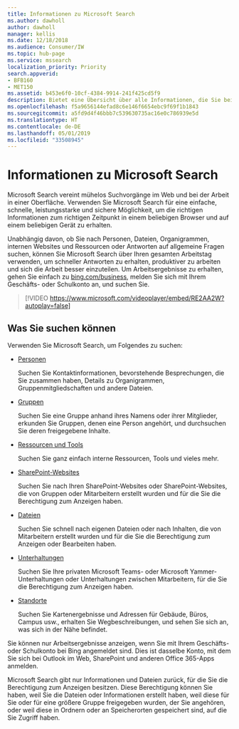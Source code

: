 ```yaml
---
title: Informationen zu Microsoft Search
ms.author: dawholl
author: dawholl
manager: kellis
ms.date: 12/18/2018
ms.audience: Consumer/IW
ms.topic: hub-page
ms.service: mssearch
localization_priority: Priority
search.appverid:
- BFB160
- MET150
ms.assetid: b453e6f0-10cf-4384-9914-241f425cd5f9
description: Bietet eine Übersicht über alle Informationen, die Sie bei Verwendung von Microsoft Search finden können.
ms.openlocfilehash: f5a9656144efad8c6e146f6654ebc9f69f1b1843
ms.sourcegitcommit: a5fd9d4f46bbb7c539630735ac16e0c786939e5d
ms.translationtype: HT
ms.contentlocale: de-DE
ms.lasthandoff: 05/01/2019
ms.locfileid: "33508945"
---
```

# <a name="about-microsoft-search"></a>Informationen zu Microsoft Search

Microsoft Search vereint mühelos Suchvorgänge im Web und bei der Arbeit in einer Oberfläche. Verwenden Sie Microsoft Search für eine einfache, schnelle, leistungsstarke und sichere Möglichkeit, um die richtigen Informationen zum richtigen Zeitpunkt in einem beliebigen Browser und auf einem beliebigen Gerät zu erhalten.
  
Unabhängig davon, ob Sie nach Personen, Dateien, Organigrammen, internen Websites und Ressourcen oder Antworten auf allgemeine Fragen suchen, können Sie Microsoft Search über Ihren gesamten Arbeitstag verwenden, um schneller Antworten zu erhalten, produktiver zu arbeiten und sich die Arbeit besser einzuteilen. Um Arbeitsergebnisse zu erhalten, gehen Sie einfach zu [bing.com/business](https://www.bing.com/business), melden Sie sich mit Ihrem Geschäfts- oder Schulkonto an, und suchen Sie. 
  
> [!VIDEO https://www.microsoft.com/videoplayer/embed/RE2AA2W?autoplay=false]

## <a name="what-you-can-find"></a>Was Sie suchen können
  
Verwenden Sie Microsoft Search, um Folgendes zu suchen:
  
- [Personen](find-people-and-groups.md)
    
    Suchen Sie Kontaktinformationen, bevorstehende Besprechungen, die Sie zusammen haben, Details zu Organigrammen, Gruppenmitgliedschaften und andere Dateien.
    
- [Gruppen](find-people-and-groups.md)
    
    Suchen Sie eine Gruppe anhand ihres Namens oder ihrer Mitglieder, erkunden Sie Gruppen, denen eine Person angehört, und durchsuchen Sie deren freigegebene Inhalte.
    
- [Ressourcen und Tools](find-resources-tools-and-more.md)
    
    Suchen Sie ganz einfach interne Ressourcen, Tools und vieles mehr.
    
- [SharePoint-Websites](find-sharepoint-sites.md)
    
    Suchen Sie nach Ihren SharePoint-Websites oder SharePoint-Websites, die von Gruppen oder Mitarbeitern erstellt wurden und für die Sie die Berechtigung zum Anzeigen haben.
    
- [Dateien](find-files.md)
    
    Suchen Sie schnell nach eigenen Dateien oder nach Inhalten, die von Mitarbeitern erstellt wurden und für die Sie die Berechtigung zum Anzeigen oder Bearbeiten haben.
    
- [Unterhaltungen](find-conversations.md)
    
    Suchen Sie Ihre privaten Microsoft Teams- oder Microsoft Yammer-Unterhaltungen oder Unterhaltungen zwischen Mitarbeitern, für die Sie die Berechtigung zum Anzeigen haben.
    
- [Standorte](find-locations.md)
    
    Suchen Sie Kartenergebnisse und Adressen für Gebäude, Büros, Campus usw., erhalten Sie Wegbeschreibungen, und sehen Sie sich an, was sich in der Nähe befindet.    
    
Sie können nur Arbeitsergebnisse anzeigen, wenn Sie mit Ihrem Geschäfts- oder Schulkonto bei Bing angemeldet sind. Dies ist dasselbe Konto, mit dem Sie sich bei Outlook im Web, SharePoint und anderen Office 365-Apps anmelden. 
  
Microsoft Search gibt nur Informationen und Dateien zurück, für die Sie die Berechtigung zum Anzeigen besitzen. Diese Berechtigung können Sie haben, weil Sie die Dateien oder Informationen erstellt haben, weil diese für Sie oder für eine größere Gruppe freigegeben wurden, der Sie angehören, oder weil diese in Ordnern oder an Speicherorten gespeichert sind, auf die Sie Zugriff haben.

  


